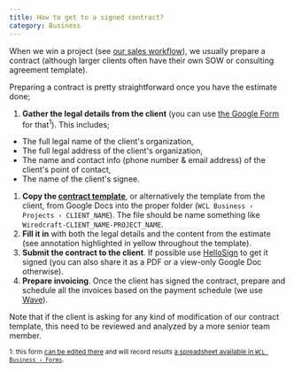```yaml
---
title: How to get to a signed contract?
category: Business
---
```


When we win a project (see [our sales workflow](http://playbook.wiredcraft.com/article/our-sales-workflow/)), we usually prepare a contract (although larger clients often have their own SOW or consulting agreement template).

Preparing a contract is pretty straightforward once you have the estimate done;

1. **Gather the legal details from the client** (you can use [the Google Form](https://docs.google.com/forms/d/1sh4hYsdE5zEMvrH_RDab0fKb3iSUyCFmgDQbv7Clz5Q/viewform) for that<sup>1</sup>). This includes;
  - The full legal name of the client's organization,
  - The full legal address of the client's organization,
  - The name and contact info (phone number & email address) of the client's point of contact,
  - The name of the client's signee.
1. **Copy the [contract template](https://docs.google.com/document/d/1i-f9Fqpjf4evghr2Et9Sj1-sSaCN_M4tYLXsj1NdMkk/edit#)**, or alternatively the template from the client, from Google Docs into the proper folder (`WCL Business › Projects › CLIENT_NAME`). The file should be name something like `Wiredcraft-CLIENT_NAME-PROJECT_NAME`.
1. **Fill it in** with both the legal details and the content from the estimate (see annotation highlighted in yellow throughout the template).
1. **Submit the contract to the client**. If possible use [HelloSign](http://hellosign.com) to get it signed (you can also share it as a PDF or a view-only Google Doc otherwise).
1. **Prepare invoicing**. Once the client has signed the contract, prepare and schedule all the invoices based on the payment schedule (we use [Wave](https://www.waveapps.com/)).

Note that if the client is asking for any kind of modification of our contract template, this need to be reviewed and analyzed by a more senior team member.

<sup>1: this form [can be edited there](https://docs.google.com/a/wiredcraft.com/forms/d/1sh4hYsdE5zEMvrH_RDab0fKb3iSUyCFmgDQbv7Clz5Q/edit?usp=forms_home&ths=true) and will record results [a spreadsheet available in `WCL Business › Forms`](https://docs.google.com/spreadsheets/d/15VvzZ8ryJz6frRWc6cQOAjQrlRBxviWPSDpAq8tvHgA/edit#gid=1997577885).</sup>
